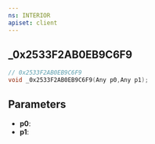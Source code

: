 ```yaml
---
ns: INTERIOR
apiset: client
---
```

## _0x2533F2AB0EB9C6F9

```c
// 0x2533F2AB0EB9C6F9
void _0x2533F2AB0EB9C6F9(Any p0,Any p1);
```


## Parameters
* **p0**:
* **p1**:



